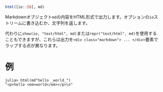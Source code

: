 ```julia
html([io::IO], md)
```

Markdownオブジェクト`md`の内容をHTML形式で出力します。オプションの`io`ストリームに書き込むか、文字列を返します。

代わりに`show(io, "text/html", md)`または`repr("text/html", md)`を使用することもできますが、これらは出力を`<div class="markdown"> ... </div>`要素でラップする点が異なります。

# 例

```jldoctest
julia> html(md"hello _world_")
"<p>hello <em>world</em></p>\n"
```
